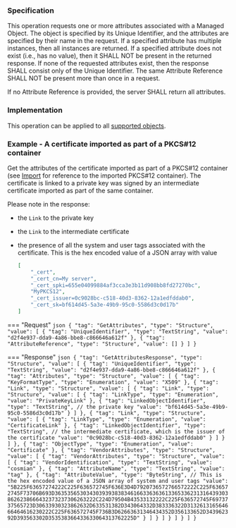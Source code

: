 ### Specification

This operation requests one or more attributes associated with a Managed Object. The object is specified by its Unique
Identifier, and the attributes are specified by their name in the request. If a specified attribute has multiple
instances, then all instances are returned. If a specified attribute does not exist (i.e., has no value), then it SHALL
NOT be present in the returned response. If none of the requested attributes exist, then the response SHALL consist only
of the Unique Identifier. The same Attribute Reference SHALL NOT be present more than once in a request.

If no Attribute Reference is provided, the server SHALL return all attributes.

### Implementation

This operation can be applied to all [supported objects](./objects.md).

### Example - A certificate imported as part of a PKCS#12 container

Get the attributes of the certificate imported as part of a PKCS#12 container (see [Import](./_import.md) for 
reference to the imported PKCS#12 container). The certificate is linked to a private key was signed by an 
intermediate certificate imported as part of the same container.

Please note in the response:

  - the `Link` to the private key 
  - the `Link` to the intermediate certificate
  - the presence of all the system and user tags associated with the certificate. This is the hex encoded value of a 
    JSON array with value

    ```json
    [
        "_cert",
        "_cert_cn=My server",
        "_cert_spki=655e04099884af3cca3e3b11d908bb8fd27270bc",
        "MyPKCS12",
        "_cert_issuer=0c9028bc-c518-40d3-8362-12a1edfddab0",
        "_cert_sk=bf614d45-5a3e-49b9-95c0-5586d3c0d17b"
    ]
    ```


=== "Request"
    ```json
    {
      "tag": "GetAttributes",
      "type": "Structure",
      "value": [
        {
          "tag": "UniqueIdentifier",
          "type": "TextString",
          "value": "d2f4e937-dda9-4a86-bbe8-c866646a612f"
        },
        {
          "tag": "AttributeReference",
          "type": "Structure",
          "value": []
        }
      ]
    }  
    ```

=== "Response"
    ```json
    {
      "tag": "GetAttributesResponse",
      "type": "Structure",
      "value": [
        {
          "tag": "UniqueIdentifier",
          "type": "TextString",
          "value": "d2f4e937-dda9-4a86-bbe8-c866646a612f"
        },
        {
          "tag": "Attributes",
          "type": "Structure",
          "value": [
            {
              "tag": "KeyFormatType",
              "type": "Enumeration",
              "value": "X509"
            },
            {
              "tag": "Link",
              "type": "Structure",
              "value": [
                {
                  "tag": "Link",
                  "type": "Structure",
                  "value": [
                    {
                      "tag": "LinkType",
                      "type": "Enumeration",
                      "value": "PrivateKeyLink"
                    },
                    {
                      "tag": "LinkedObjectIdentifier",
                      "type": "TextString",
                      // the private key
                      "value": "bf614d45-5a3e-49b9-95c0-5586d3c0d17b"
                    }
                  ]
                },
                {
                  "tag": "Link",
                  "type": "Structure",
                  "value": [
                    {
                      "tag": "LinkType",
                      "type": "Enumeration",
                      "value": "CertificateLink"
                    },
                    {
                      "tag": "LinkedObjectIdentifier",
                      "type": "TextString",
                      // the intermediate certificate, which is the issuer of the certificate
                      "value": "0c9028bc-c518-40d3-8362-12a1edfddab0"
                    }
                  ]
                }
              ]
            },
            {
              "tag": "ObjectType",
              "type": "Enumeration",
              "value": "Certificate"
            },
            {
              "tag": "VendorAttributes",
              "type": "Structure",
              "value": [
                {
                  "tag": "VendorAttributes",
                  "type": "Structure",
                  "value": [
                    {
                      "tag": "VendorIdentification",
                      "type": "TextString",
                      "value": "cosmian"
                    },
                    {
                      "tag": "AttributeName",
                      "type": "TextString",
                      "value": "tag"
                    },
                    {
                      "tag": "AttributeValue",
                      "type": "ByteString",
                     // This is the hex encoded value of a JSON array of system and user tags
                      "value": "5B225F63657274222C225F636572745F636E3D4D7920736572766572222C225F636572745F73706B693D36353565303430393938383461663363636133653362313164393038626238666432373237306263222C224D79504B43533132222C225F636572745F6973737565723D30633930323862632D633531382D343064332D383336322D313261316564666464616230222C225F636572745F736B3D62663631346434352D356133652D343962392D393563302D353538366433633064313762225D"
                    }
                  ]
                }
              ]
            }
          ]
        }
      ]
    }
    ```

